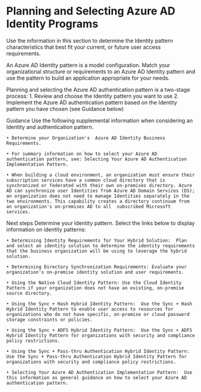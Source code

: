 # Planning and Selecting Azure AD Identity Programs

Use the information in this section to determine the Identity pattern characteristics that best fit your current, or future user access requirements.  

An Azure AD Identity pattern is a model configuration. Match your organizational structure or requirements to an Azure AD Identity pattern and use the pattern to build an application appropriate for your needs.

Planning and selecting the Azure AD authentication pattern is a two-stage process:
	1. Review and choose the Identity pattern you want to use
	2. Implement the Azure AD authentication pattern based on the Identity pattern you have chosen (see Guidance below)



Guidance
Use the following supplemental information when considering an Identity and authentication pattern.

	• Determine your Organization's  Azure AD Identity Business Requirements. 
	
	• For summary information on how to select your Azure AD authentication pattern, see: Selecting Your Azure AD Authentication Implementation Pattern.

	• When building a cloud environment, an organization must ensure their subscription services have a common cloud directory that is synchronized or federated with their own on-premises directory. Azure AD can synchronize user Identities from Azure AD Domain Services (DS); an organization does not need to manage Identities separately in the two environments. This capability creates a directory continuum from an organization's on-premises AD to all  subscribed Microsoft services. 



Next steps
Determine your Identity pattern. Select the links below to display information on identity patterns:

	• Determining Identity Requirements for Your Hybrid Solution:  Plan and select an identity solution to determine the identity requirements that the business organization will be using to leverage the hybrid solution.
	
	• Determining Directory Synchronization Requirements: Evaluate your organization's on-premise identity solution and user requirements. 

	• Using the Native Cloud Identity Pattern: Use the Cloud Identity Pattern if your organization does not have an existing, on-premise source directory. 

	• Using the Sync + Hash Hybrid Identity Pattern:  Use the Sync + Hash Hybrid Identity Pattern to enable user access to resources for organizations who do not have specific, on-premise or cloud password storage constraints or policies.

	• Using the Sync + ADFS Hybrid Identity Pattern:  Use the Sync + ADFS Hybrid Identity Pattern for organizations with security and compliance policy restrictions.

	• Using the Sync + Pass-thru Authentication Hybrid Identity Pattern:  Use the Sync + Pass-thru Authentication Hybrid Identity Pattern for organizations with security and compliance policy restrictions.

	• Selecting Your Azure AD Authentication Implementation Pattern:  Use this information as general guidance on how to select your Azure AD authentication pattern. 
